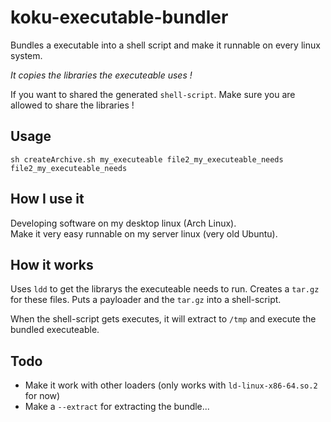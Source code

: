 koku-executable-bundler
=======================

Bundles a executable into a shell script and make it runnable on every linux system.

*It copies the libraries the executeable uses !*

If you want to shared the generated `shell-script`.
Make sure you are allowed to share the libraries !

Usage
-----
`sh createArchive.sh my_executeable file2_my_executeable_needs file2_my_executeable_needs`

How I use it
-----
Developing software on my desktop linux (Arch Linux).  
Make it very easy runnable on my server linux (very old Ubuntu).

How it works
------
Uses `ldd` to get the librarys the executeable needs to run.
Creates a `tar.gz` for these files.
Puts a payloader and the `tar.gz` into a shell-script.

When the shell-script gets executes,
it will extract to `/tmp` and execute the bundled executeable.

Todo
------
* Make it work with other loaders (only works with `ld-linux-x86-64.so.2` for now)
* Make a `--extract` for extracting the bundle...
